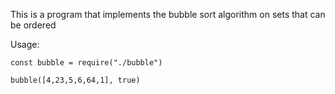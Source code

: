 This is a program that implements the bubble sort algorithm on sets that can be ordered

Usage:
    
    const bubble = require("./bubble")

    bubble([4,23,5,6,64,1], true)
